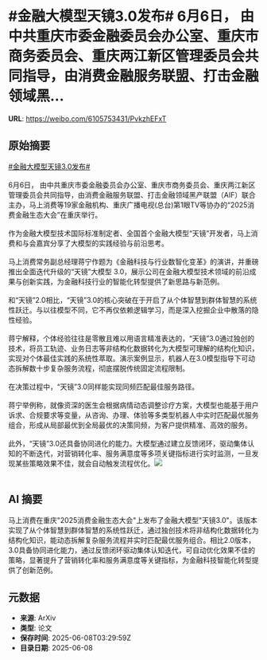 # #金融大模型天镜3.0发布# 6月6日， 由中共重庆市委金融委员会办公室、重庆市商务委员会、重庆两江新区管理委员会共同指导，由消费金融服务联盟、打击金融领域黑...

**URL**: https://weibo.com/6105753431/PvkzhEFxT

## 原始摘要

<a href="https://m.weibo.cn/search?containerid=231522type%3D1%26t%3D10%26q%3D%23%E9%87%91%E8%9E%8D%E5%A4%A7%E6%A8%A1%E5%9E%8B%E5%A4%A9%E9%95%9C3.0%E5%8F%91%E5%B8%83%23&amp;extparam=%23%E9%87%91%E8%9E%8D%E5%A4%A7%E6%A8%A1%E5%9E%8B%E5%A4%A9%E9%95%9C3.0%E5%8F%91%E5%B8%83%23" data-hide=""><span class="surl-text">#金融大模型天镜3.0发布#</span></a> <br><br>6月6日， 由中共重庆市委金融委员会办公室、重庆市商务委员会、重庆两江新区管理委员会共同指导，由消费金融服务联盟、打击金融领域黑产联盟（AIF）联合主办，马上消费等19家金融机构、重庆广播电视(总台)第1眼TV等协办的“2025消费金融生态大会”在重庆举行。<br><br>作为金融大模型技术国际标准制定者、全国首个金融大模型“天镜”开发者，马上消费和与会嘉宾分享了大模型的实践经验与前沿思考。<br><br>马上消费常务副总经理蒋宁作题为《金融科技与行业数智化变革》的演讲，并重磅推出全面迭代升级的“天镜”大模型 3.0，展示公司在金融大模型技术领域的前沿成果与创新实践，为金融科技行业的智能化转型提供了新思路与新范例。<br><br>和“天镜”2.0相比，“天镜”3.0的核心突破在于开启了从个体智慧到群体智慧的系统性跃迁。与以往模型不同，它不再仅依赖逻辑学习，而是深入挖掘企业中散落的隐性经验。<br><br>蒋宁解释，个体经验往往是零散且难以用语言精准表达的，“天镜”3.0通过独创的技术，将员工轨迹、业务日志等非结构化数据转化为大模型可理解的结构化知识，实现对个体最佳实践的系统性萃取。演示案例显示，机器人在3.0模型指导下可动态拆解数十步复杂服务流程，彻底摆脱传统固定流程限制。<br><br>在决策过程中，“天镜”3.0同样能实现同频匹配最佳服务路径。<br><br>蒋宁举例称，就像资深的医生会根据病情动态调整诊疗方案，大模型也能基于用户诉求、合规要求等变量，从咨询、办理、体验等多类型机器人中实时匹配最优服务组合，形成从局部最优到全局最优的决策同频，为客户提供精准、高效的服务。<br><br>此外，“天镜”3.0还具备协同进化的能力。大模型通过建立反馈闭环，驱动集体认知的不断迭代，对营销转化率、服务满意度等多项关键指标进行实时监测，一旦发现某些策略效果不佳，就会自动触发流程优化。<img style="" src="https://tvax3.sinaimg.cn/large/006Fd7o3ly1i2600to4hrj30lm0b6jz1.jpg" referrerpolicy="no-referrer"><br><br>

## AI 摘要

马上消费在重庆"2025消费金融生态大会"上发布了金融大模型"天镜3.0"。该版本实现了从个体智慧到群体智慧的系统性跃迁，通过独创技术将非结构化数据转化为结构化知识，能动态拆解复杂服务流程并实时匹配最优服务组合。相比2.0版本，3.0具备协同进化能力，通过反馈闭环驱动集体认知迭代，可自动优化效果不佳的策略，显著提升了营销转化率和服务满意度等关键指标，为金融科技智能化转型提供了创新范例。

## 元数据

- **来源**: ArXiv
- **类型**: 论文
- **保存时间**: 2025-06-08T03:29:59Z
- **目录日期**: 2025-06-08

